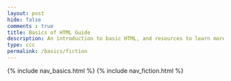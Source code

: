 ```yaml
---
layout: post
hide: false
comments : true
title: Basics of HTML Guide
description: An introduction to basic HTML, and resources to learn more.
type: ccc
permalink: /basics/fiction
---
```


{% include nav_basics.html %}
{% include nav_fiction.html %}

<html>
<body>



<p id="demo"></p>

<script>
document.getElementById("demo").innerHTML = "Description for Fiction";
</script>

</body>
</html>